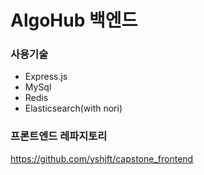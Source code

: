 # AlgoHub 백엔드

### 사용기술
* Express.js
* MySql
* Redis
* Elasticsearch(with nori)

### 프론트엔드 레파지토리
https://github.com/yshjft/capstone_frontend